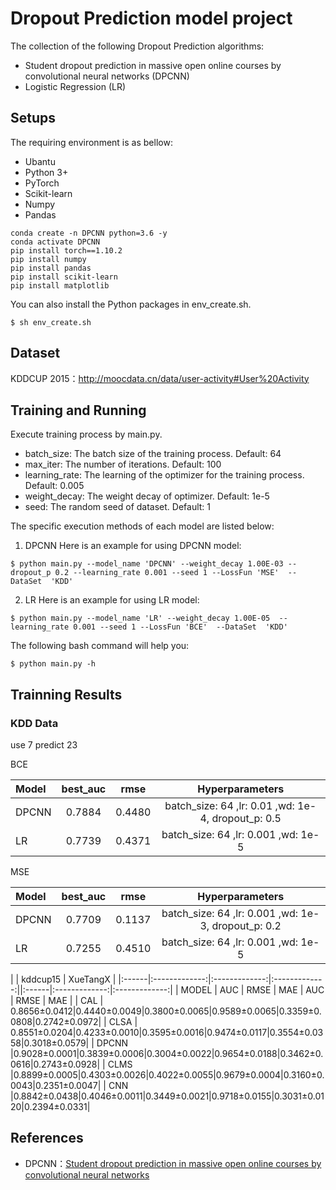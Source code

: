 # Dropout Prediction model project
The collection of the following Dropout Prediction algorithms:
* Student dropout prediction in massive open online courses by convolutional neural networks (DPCNN)
* Logistic Regression (LR)
## Setups
The requiring environment is as bellow:
* Ubantu
* Python 3+
* PyTorch
* Scikit-learn
* Numpy
* Pandas
```
conda create -n DPCNN python=3.6 -y
conda activate DPCNN
pip install torch==1.10.2
pip install numpy
pip install pandas
pip install scikit-learn
pip install matplotlib
```
You can also install the Python packages in env_create.sh.
```
$ sh env_create.sh
```
## Dataset
KDDCUP 2015：http://moocdata.cn/data/user-activity#User%20Activity
## Training and Running
Execute training process by main.py.
* batch_size: The batch size of the training process. Default: 64
* max_iter: The number of iterations. Default: 100
* learning_rate: The learning of the optimizer for the training process. Default: 0.005
* weight_decay: The weight decay of optimizer. Default: 1e-5
* seed: The random seed of dataset. Default: 1

The specific execution methods of each model are listed below:
1. DPCNN
  Here is an example for using DPCNN model:
  ```
  $ python main.py --model_name 'DPCNN' --weight_decay 1.00E-03 --dropout_p 0.2 --learning_rate 0.001 --seed 1 --LossFun 'MSE'  --DataSet  'KDD'
  ```
2. LR
  Here is an example for using LR model:
  ```
  $ python main.py --model_name 'LR' --weight_decay 1.00E-05  --learning_rate 0.001 --seed 1 --LossFun 'BCE'  --DataSet  'KDD'
  ```
The following bash command will help you:
```
$ python main.py -h
```
## Trainning Results
### KDD Data
use 7 predict 23

BCE

| Model |best_auc   | rmse  |  Hyperparameters  |
|:------|:-------------:|:-------------:|:-------------:|
| DPCNN | 0.7884 | 0.4480 |batch_size: 64 ,lr: 0.01 ,wd: 1e-4, dropout_p: 0.5|
| LR    | 0.7739 | 0.4371 | batch_size: 64 ,lr: 0.001 ,wd: 1e-5  |

MSE

| Model |best_auc   | rmse  |  Hyperparameters  |
|:------|:-------------:|:-------------:|:-------------:|
| DPCNN | 0.7709 | 0.1137 | batch_size: 64 ,lr: 0.001 ,wd: 1e-3, dropout_p: 0.2|
| LR    | 0.7255 | 0.4510 | batch_size: 64 ,lr: 0.001 ,wd: 1e-5                |


|       |       kddcup15     |    XueTangX      |
|:------|:-------------:|:-------------:|:-------------:||:------|:-------------:|:-------------:|
| MODEL | AUC  | RMSE  | MAE | AUC | RMSE | MAE |
| CAL	  | 0.8656±0.0412|0.4440±0.0049|0.3800±0.0065|0.9589±0.0065|0.3359±0.0808|0.2742±0.0972|
| CLSA  |	0.8551±0.0204|0.4233±0.0010|0.3595±0.0016|0.9474±0.0117|0.3554±0.0358|0.3018±0.0579|
| DPCNN |0.9028±0.0001|0.3839±0.0006|0.3004±0.0022|0.9654±0.0188|0.3462±0.0616|0.2743±0.0928|
| CLMS	|0.8899±0.0005|0.4303±0.0026|0.4022±0.0055|0.9679±0.0004|0.3160±0.0043|0.2351±0.0047|
| CNN	  |0.8842±0.0438|0.4046±0.0011|0.3449±0.0021|0.9718±0.0155|0.3031±0.0120|0.2394±0.0331|

## References
* DPCNN：[Student dropout prediction in massive open online courses by convolutional neural networks](https://link.springer.com/content/pdf/10.1007/s00500-018-3581-3.pdf?pdf=button)

